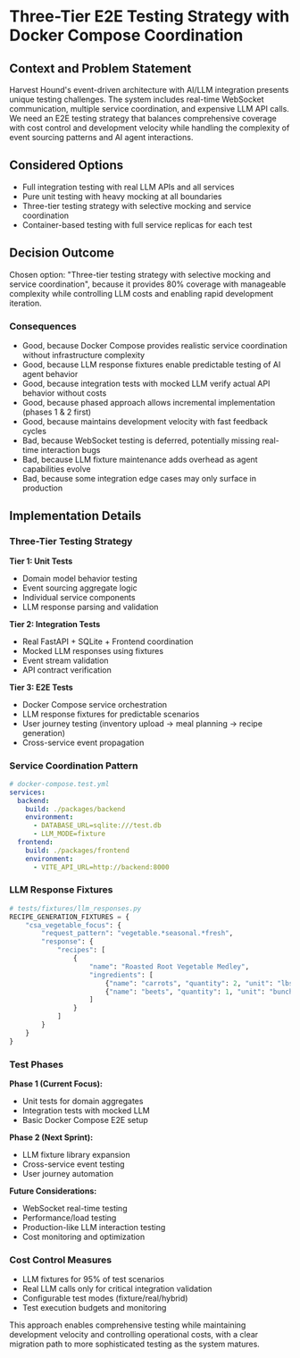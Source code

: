 # Three-Tier E2E Testing Strategy with Docker Compose Coordination

## Context and Problem Statement

Harvest Hound's event-driven architecture with AI/LLM integration presents unique testing challenges. The system includes real-time WebSocket communication, multiple service coordination, and expensive LLM API calls. We need an E2E testing strategy that balances comprehensive coverage with cost control and development velocity while handling the complexity of event sourcing patterns and AI agent interactions.

## Considered Options

* Full integration testing with real LLM APIs and all services
* Pure unit testing with heavy mocking at all boundaries
* Three-tier testing strategy with selective mocking and service coordination
* Container-based testing with full service replicas for each test

## Decision Outcome

Chosen option: "Three-tier testing strategy with selective mocking and service coordination", because it provides 80% coverage with manageable complexity while controlling LLM costs and enabling rapid development iteration.

### Consequences

* Good, because Docker Compose provides realistic service coordination without infrastructure complexity
* Good, because LLM response fixtures enable predictable testing of AI agent behavior
* Good, because integration tests with mocked LLM verify actual API behavior without costs
* Good, because phased approach allows incremental implementation (phases 1 & 2 first)
* Good, because maintains development velocity with fast feedback cycles
* Bad, because WebSocket testing is deferred, potentially missing real-time interaction bugs
* Bad, because LLM fixture maintenance adds overhead as agent capabilities evolve
* Bad, because some integration edge cases may only surface in production

## Implementation Details

### Three-Tier Testing Strategy

**Tier 1: Unit Tests**
- Domain model behavior testing
- Event sourcing aggregate logic
- Individual service components
- LLM response parsing and validation

**Tier 2: Integration Tests**
- Real FastAPI + SQLite + Frontend coordination
- Mocked LLM responses using fixtures
- Event stream validation
- API contract verification

**Tier 3: E2E Tests**
- Docker Compose service orchestration
- LLM response fixtures for predictable scenarios
- User journey testing (inventory upload → meal planning → recipe generation)
- Cross-service event propagation

### Service Coordination Pattern

```yaml
# docker-compose.test.yml
services:
  backend:
    build: ./packages/backend
    environment:
      - DATABASE_URL=sqlite:///test.db
      - LLM_MODE=fixture
  frontend:
    build: ./packages/frontend
    environment:
      - VITE_API_URL=http://backend:8000
```

### LLM Response Fixtures

```python
# tests/fixtures/llm_responses.py
RECIPE_GENERATION_FIXTURES = {
    "csa_vegetable_focus": {
        "request_pattern": "vegetable.*seasonal.*fresh",
        "response": {
            "recipes": [
                {
                    "name": "Roasted Root Vegetable Medley",
                    "ingredients": [
                        {"name": "carrots", "quantity": 2, "unit": "lbs"},
                        {"name": "beets", "quantity": 1, "unit": "bunch"}
                    ]
                }
            ]
        }
    }
}
```

### Test Phases

**Phase 1 (Current Focus):**
- Unit tests for domain aggregates
- Integration tests with mocked LLM
- Basic Docker Compose E2E setup

**Phase 2 (Next Sprint):**
- LLM fixture library expansion
- Cross-service event testing
- User journey automation

**Future Considerations:**
- WebSocket real-time testing
- Performance/load testing
- Production-like LLM interaction testing
- Cost monitoring and optimization

### Cost Control Measures

- LLM fixtures for 95% of test scenarios
- Real LLM calls only for critical integration validation
- Configurable test modes (fixture/real/hybrid)
- Test execution budgets and monitoring

This approach enables comprehensive testing while maintaining development velocity and controlling operational costs, with a clear migration path to more sophisticated testing as the system matures.